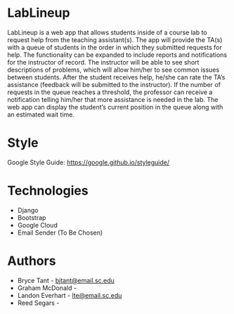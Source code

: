 # LabLineup
LabLineup is a web app that allows students inside of a course lab to request help from the teaching assistant(s). The app will provide the
TA(s) with a queue of students in the order in which they submitted requests for help. The functionality can be expanded to include reports
and notifications for the instructor of record. The instructor will be able to see short descriptions of problems, which will allow him/her
to see common issues between students. After the student receives help, he/she can rate the TA’s assistance (feedback will be submitted to
the instructor). If the number of requests in the queue reaches a threshold, the professor can receive a notification telling him/her that
more assistance is needed in the lab. The web app can display the student’s current position in the queue along with an estimated wait time.

# Style
Google Style Guide: https://google.github.io/styleguide/

# Technologies
- Django
- Bootstrap
- Google Cloud
- Email Sender (To Be Chosen)

# Authors
- Bryce Tant - bjtant@email.sc.edu
- Graham McDonald -
- Landon Everhart - lte@email.sc.edu
- Reed Segars -
